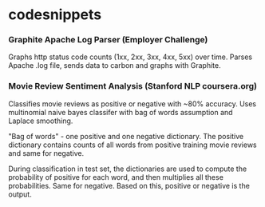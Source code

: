 codesnippets
============


### Graphite Apache Log Parser (Employer Challenge)

Graphs http status code counts (1xx, 2xx, 3xx, 4xx, 5xx) over time. Parses Apache .log file, sends data to carbon and graphs with Graphite.


### Movie Review Sentiment Analysis (Stanford NLP coursera.org)


Classifies movie reviews as positive or negative with ~80% accuracy. Uses multinomial naive bayes classifer with bag of words assumption and Laplace smoothing.

"Bag of words" - one positive and one negative dictionary. The positive dictionary contains counts of all words from positive training movie reviews and same for negative.

During classification in test set, the dictionaries are used to compute the probability of positive for each word, and then multiplies all these probabilities. Same for negative. Based on this, positive or negative is the output.
